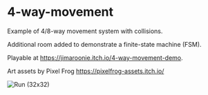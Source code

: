 # 4-way-movement
 
Example of 4/8-way movement system with collisions.

Additional room added to demonstrate a finite-state machine (FSM).

Playable at https://jimaroonie.itch.io/4-way-movement-demo.

Art assets by Pixel Frog
https://pixelfrog-assets.itch.io/

![Run (32x32)](https://user-images.githubusercontent.com/1766452/234438798-510e6dab-d160-4c4c-a8ae-8f81ea5d8efe.gif)
